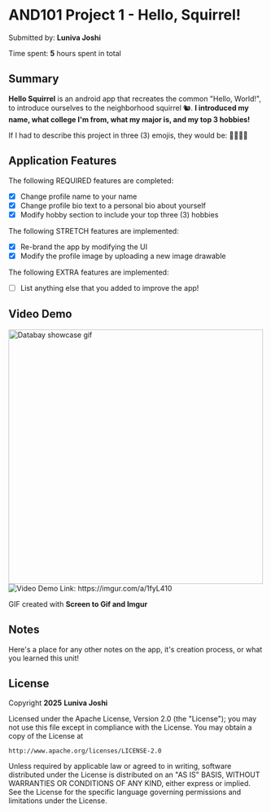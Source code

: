 <!-- (This is a comment) INSTRUCTIONS: Go through this page and fill out any **bolded** entries with their correct values.-->

# AND101 Project 1 - Hello, Squirrel!

Submitted by: **Luniva Joshi**

Time spent: **5** hours spent in total

## Summary

**Hello Squirrel** is an android app that recreates the common "Hello, World!", to introduce ourselves to the neighborhood squirrel 🐿.  **I introduced my name, what college I'm from, what my major is, and my top 3 hobbies!**

If I had to describe this project in three (3) emojis, they would be: **👋🤓👩‍💻**

## Application Features

<!-- (This is a comment) Please be sure to change the [ ] to [x] for any features you completed.  If a feature is not checked [x], you might miss the points for that item! -->

The following REQUIRED features are completed:

- [x] Change profile name to your name
- [x] Change profile bio text to a personal bio about yourself
- [x] Modify hobby section to include your top three (3) hobbies

The following STRETCH features are implemented:

- [x] Re-brand the app by modifying the UI
- [x] Modify the profile image by uploading a new image drawable

The following EXTRA features are implemented:

- [ ] List anything else that you added to improve the app!

## Video Demo

<img src="https://imgur.com/a/1fyL410" alt="Databay showcase gif" title="Databay showcase gif" width="500"/>
<img src='https://imgur.com/a/1fyL410 ' title='Video Demo' width='' alt='Video Demo' />
Link: https://imgur.com/a/1fyL410 

GIF created with **Screen to Gif and Imgur**

<!-- Recommended tools:
- [Kap](https://getkap.co/) for macOS
- [ScreenToGif](https://www.screentogif.com/) for Windows
- [peek](https://github.com/phw/peek) for Linux. -->

## Notes

Here's a place for any other notes on the app, it's creation process, or what you learned this unit!

## License

Copyright **2025** **Luniva Joshi**

Licensed under the Apache License, Version 2.0 (the "License");
you may not use this file except in compliance with the License.
You may obtain a copy of the License at

    http://www.apache.org/licenses/LICENSE-2.0

Unless required by applicable law or agreed to in writing, software
distributed under the License is distributed on an "AS IS" BASIS,
WITHOUT WARRANTIES OR CONDITIONS OF ANY KIND, either express or implied.
See the License for the specific language governing permissions and
limitations under the License.
